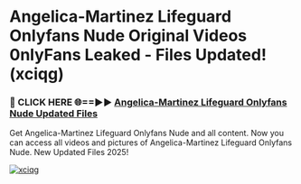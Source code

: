 # Angelica-Martinez Lifeguard Onlyfans Nude Original Videos 0nlyFans Leaked - Files Updated! (xciqg)

<h3>🔴 CLICK HERE 🌐==►► <a href="https://tinyurl.com/4seja8ks" rel="nofollow">Angelica-Martinez Lifeguard Onlyfans Nude Updated Files</a></h3>

Get Angelica-Martinez Lifeguard Onlyfans Nude and all content. Now you can access all videos and pictures of Angelica-Martinez Lifeguard Onlyfans Nude. New Updated Files 2025!

[![xciqg](https://i.imgur.com/EWjZXRe.gif)](https://tinyurl.com/4seja8ks)
